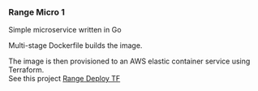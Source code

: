 ### Range Micro 1

Simple microservice written in Go

Multi-stage Dockerfile builds the image.

The image is then provisioned to an AWS elastic container service using Terraform.  
See this project
[Range Deploy TF](https://github.com/franknaw/range-deploy-tf)

